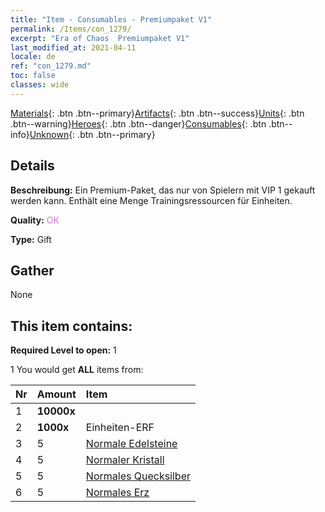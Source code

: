 ```yaml
---
title: "Item - Consumables - Premiumpaket V1"
permalink: /Items/con_1279/
excerpt: "Era of Chaos  Premiumpaket V1"
last_modified_at: 2021-04-11
locale: de
ref: "con_1279.md"
toc: false
classes: wide
---
```

 [Materials](/de/Items/){: .btn .btn--primary}[Artifacts](/de/Items/Artifacts/){: .btn .btn--success}[Units](/de/Items/Units/){: .btn .btn--warning}[Heroes](/de/Items/Heroes/){: .btn .btn--danger}[Consumables](/de/Items/Consumables/){: .btn .btn--info}[Unknown](/de/Items/Unknown/){: .btn .btn--primary}

## Details
 **Beschreibung:** Ein Premium-Paket, das nur von Spielern mit VIP 1 gekauft werden kann. Enthält eine Menge Trainingsressourcen für Einheiten.

 **Quality:** <span style="color: #DA70D6">OK</span>

 **Type:** Gift

## Gather

  None

## This item contains:

 **Required Level to open:** 1

 1 You would get **ALL** items  from:

  | Nr | Amount |     Item    |
  |:---|:-------|:------------|
  | 1 |  **10000x** | <i class="fas fa-coins"/> |  | 
  | 2 |  **1000x** | Einheiten-ERF |  | 
  | 3 | 5 | [Normale Edelsteine](/de/Items/mat_10/) | 
  | 4 | 5 | [Normaler Kristall](/de/Items/mat_11/) | 
  | 5 | 5 | [Normales Quecksilber](/de/Items/mat_8/) | 
  | 6 | 5 | [Normales Erz](/de/Items/mat_6/) | 
